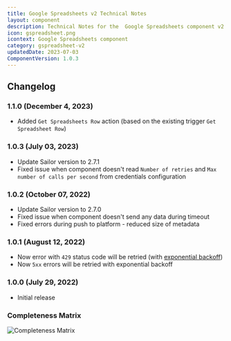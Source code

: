 ```yaml
---
title: Google Spreadsheets v2 Technical Notes
layout: component
description: Technical Notes for the  Google Spreadsheets component v2
icon: gspreadsheet.png
icontext: Google Spreadsheets component
category: gspreadsheet-v2
updatedDate: 2023-07-03
ComponentVersion: 1.0.3
---
```


## Changelog

### 1.1.0 (December 4, 2023)

* Added `Get Spreadsheets Row` action (based on the existing trigger `Get Spreadsheet Row`)

### 1.0.3 (July 03, 2023)

* Update Sailor version to 2.7.1
* Fixed issue when component doesn't read `Number of retries` and `Max number of calls per second` from credentials configuration

### 1.0.2 (October 07, 2022)

* Update Sailor version to 2.7.0
* Fixed issue when component doesn't send any data during timeout
* Fixed errors during push to platform - reduced size of metadata

### 1.0.1 (August 12, 2022)

* Now error with `429` status code will be retried (with [exponential backoff](https://en.wikipedia.org/wiki/Exponential_backoff))
* Now `5xx` errors will be retried with exponential backoff

### 1.0.0 (July 29, 2022)

* Initial release

### Completeness Matrix

![Completeness Matrix](https://user-images.githubusercontent.com/16806832/181498512-fba88280-5562-448a-aaf0-85a175f1ba18.png)
